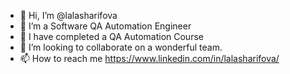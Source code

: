 - 👋 Hi, I’m @lalasharifova
- 👀 I’m a Software QA Automation Engineer
- 🌱 I have completed a QA Automation Course
- 💞️ I’m looking to collaborate on a wonderful team. 
- 📫 How to reach me https://www.linkedin.com/in/lalasharifova/
<!---
lalasharifova/lalasharifova is a ✨ special ✨ repository because its `README.md` (this file) appears on your GitHub profile.
You can click the Preview link to take a look at your changes.
--->
